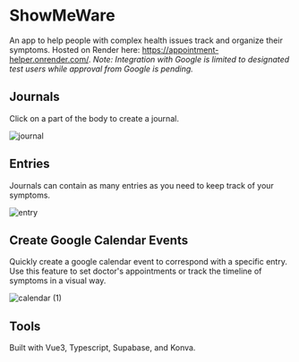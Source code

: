 # ShowMeWare
An app to help people with complex health issues track and organize their symptoms. Hosted on Render here: https://appointment-helper.onrender.com/. *Note: Integration with Google is limited to designated test users while approval from Google is pending.*

## Journals
Click on a part of the body to create a journal.

![journal](https://github.com/user-attachments/assets/73e6a173-f5e3-4af5-a8d0-00c24f79a316)

## Entries
Journals can contain as many entries as you need to keep track of your symptoms.

![entry](https://github.com/user-attachments/assets/34baefb8-af90-4557-a7cf-46782acb852a)

## Create Google Calendar Events 
Quickly create a google calendar event to correspond with a specific entry. Use this feature to set doctor's appointments or track the timeline of symptoms in a visual way.

![calendar (1)](https://github.com/user-attachments/assets/13641229-8de5-4e93-9b2a-09005653349c)

## Tools
Built with Vue3, Typescript, Supabase, and Konva.
